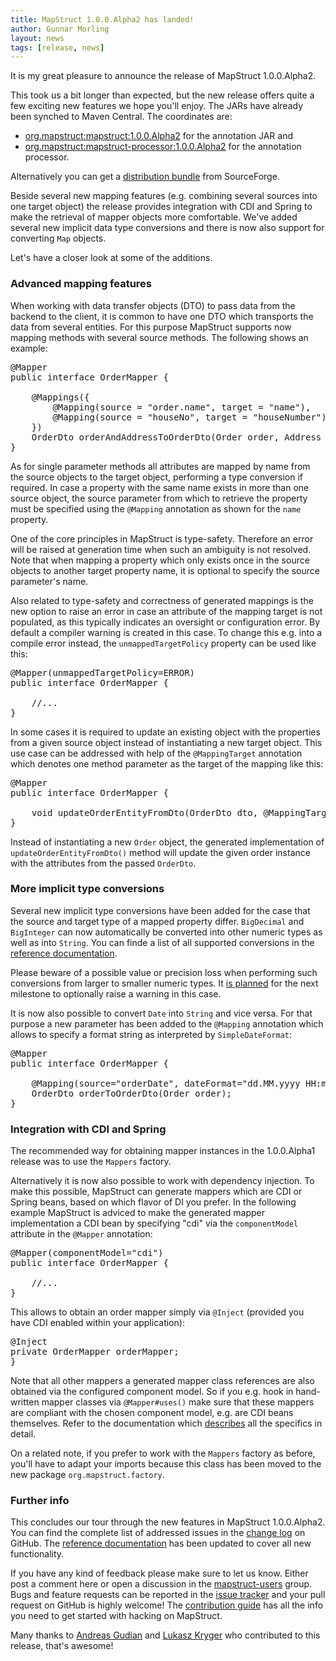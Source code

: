 ```yaml
---
title: MapStruct 1.0.0.Alpha2 has landed!
author: Gunnar Morling
layout: news
tags: [release, news]
---
```


It is my great pleasure to announce the release of MapStruct 1.0.0.Alpha2.

This took us a bit longer than expected, but the new release offers quite a few exciting new features we hope you'll enjoy. The JARs have already been synched to Maven Central. The coordinates are:

* [org.mapstruct:mapstruct:1.0.0.Alpha2](http://search.maven.org/#artifactdetails&#124;org.mapstruct&#124;mapstruct&#124;1.0.0.Alpha2&#124;jar) for the annotation JAR and 
* [org.mapstruct:mapstruct-processor:1.0.0.Alpha2](http://search.maven.org/#artifactdetails&#124;org.mapstruct&#124;mapstruct-processor&#124;1.0.0.Alpha2&#124;jar) for the annotation processor.

Alternatively you can get a [distribution bundle](http://sourceforge.net/projects/mapstruct/files/1.0.0.Alpha2/) from SourceForge.

Beside several new mapping features (e.g. combining several sources into one target object) the release provides integration with CDI and Spring to make the retrieval of mapper objects more comfortable. We've added several new implicit data type conversions and there is now also support for converting `Map` objects.

Let's have a closer look at some of the additions.

### Advanced mapping features

When working with data transfer objects (DTO) to pass data from the backend to the client, it is common to have one DTO which transports the data from several entities. For this purpose MapStruct supports now mapping methods with several source methods. The following shows an example:

<pre class="prettyprint linenums">
@Mapper
public interface OrderMapper {

    @Mappings({
        @Mapping(source = "order.name", target = "name"),
        @Mapping(source = "houseNo", target = "houseNumber")
    })
    OrderDto orderAndAddressToOrderDto(Order order, Address deliveryAddress);
}
</pre>

As for single parameter methods all attributes are mapped by name from the source objects to the target object, performing a type conversion if required. In case a property with the same name exists in more than one source object, the source parameter from which to retrieve the property must be specified using the `@Mapping` annotation as shown for the `name` property.

One of the core principles in MapStruct is type-safety. Therefore an error will be raised at generation time when such an ambiguity is not resolved. Note that when mapping a property which only exists once in the source objects to another target property name, it is optional to specify the source parameter's name.

Also related to type-safety and correctness of generated mappings is the new option to raise an error in case an attribute of the mapping target is not populated, as this typically indicates an oversight or configuration error. By default a compiler warning is created in this case. To change this e.g. into a compile error instead, the `unmappedTargetPolicy` property can be used like this:

<pre class="prettyprint linenums">
@Mapper(unmappedTargetPolicy=ERROR)
public interface OrderMapper {
    
    //...
}
</pre>

In some cases it is required to update an existing object with the properties from a given source object instead of instantiating a new target object. This use case can be addressed with help of the `@MappingTarget` annotation which denotes one method parameter as the target of the mapping like this:

<pre class="prettyprint linenums">
@Mapper
public interface OrderMapper {

    void updateOrderEntityFromDto(OrderDto dto, @MappingTarget Order order);
}
</pre>

Instead of instantiating a new `Order` object, the generated implementation of `updateOrderEntityFromDto()` method will update the given order instance with the attributes from the passed `OrderDto`.

### More implicit type conversions

Several new implicit type conversions have been added for the case that the source and target type of a mapped property differ. `BigDecimal` and `BigInteger` can now automatically be converted into other numeric types as well as into `String`. You can finde a list of all supported conversions in the [reference documentation](http://localhost:4242/documentation/#section-05-01).

Please beware of a possible value or precision loss when performing such conversions from larger to smaller numeric types. It [is planned](https://github.com/mapstruct/mapstruct/issues/5) for the next milestone to optionally raise a warning in this case.

It is now also possible to convert `Date` into `String` and vice versa. For that purpose a new parameter has been added to the `@Mapping` annotation which allows to specify a format string as interpreted by `SimpleDateFormat`:

<pre class="prettyprint linenums">
@Mapper
public interface OrderMapper {

    @Mapping(source="orderDate", dateFormat="dd.MM.yyyy HH:mm:ss")
    OrderDto orderToOrderDto(Order order);
}
</pre>

### Integration with CDI and Spring

The recommended way for obtaining mapper instances in the 1.0.0.Alpha1 release was to use the `Mappers` factory.

Alternatively it is now also possible to work with dependency injection. To make this possible, MapStruct can generate mappers which are CDI or Spring beans, based on which flavor of DI you prefer. In the following example MapStruct is adviced to make the generated mapper implementation a CDI bean by specifying "cdi" via the `componentModel` attribute in the `@Mapper` annotation:

<pre class="prettyprint linenums">
@Mapper(componentModel="cdi")
public interface OrderMapper {

    //...
}
</pre>

This allows to obtain an order mapper simply via `@Inject` (provided you have CDI enabled within your application):

<pre class="prettyprint linenums">
@Inject
private OrderMapper orderMapper;
}
</pre>

Note that all other mappers a generated mapper class references are also obtained via the configured component model. So if you e.g. hook in hand-written mapper classes via `@Mapper#uses()` make sure that these mappers are compliant with the chosen component model, e.g. are CDI beans themselves. Refer to the documentation which [describes](/documentation/#section-04-02) all the specifics in detail.

On a related note, if you prefer to work with the `Mappers` factory as before, you'll have to adapt your imports because this class has been moved to the new package `org.mapstruct.factory`.

### Further info

This concludes our tour through the new features in MapStruct 1.0.0.Alpha2. You can find the complete list of addressed issues in the [change log](https://github.com/mapstruct/mapstruct/issues?milestone=2&state=closed) on GitHub. The [reference documentation](/documentation) has been updated to cover all new functionality.

If you have any kind of feedback please make sure to let us know. Either post a comment here or open a discussion in the [mapstruct-users](https://groups.google.com/forum/?fromgroups#!forum/mapstruct-users) group. Bugs and feature requests can be reported in the [issue tracker](https://github.com/mapstruct/mapstruct/issues) and your pull request on GitHub is highly welcome! The [contribution guide](/contributing) has all the info you need to get started with hacking on MapStruct.

Many thanks to [Andreas Gudian](https://github.com/agudian) and [Lukasz Kryger](https://github.com/kryger) who contributed to this release, that's awesome!
